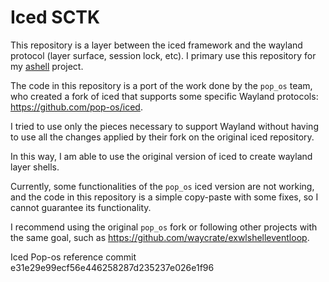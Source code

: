 # Iced SCTK

This repository is a layer between the iced framework and the wayland protocol (layer surface, session lock, etc).
I primary use this repository for my [ashell](https://github.com/MalpenZibo/ashell) project.

The code in this repository is a port of the work done by the `pop_os` team, 
who created a fork of iced that supports some specific Wayland protocols: https://github.com/pop-os/iced.

I tried to use only the pieces necessary to support Wayland without having to use 
all the changes applied by their fork on the original iced repository.

In this way, I am able to use the original version of iced to create wayland layer shells.

Currently, some functionalities of the `pop_os` iced version are not working, 
and the code in this repository is a simple copy-paste with some fixes, so I cannot guarantee its functionality.

I recommend using the original `pop_os` fork or following other projects with the same goal, 
such as https://github.com/waycrate/exwlshelleventloop.


Iced Pop-os reference commit e31e29e99ecf56e446258287d235237e026e1f96
